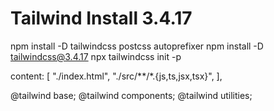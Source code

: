 # Tailwind Install 3.4.17

npm install -D tailwindcss postcss autoprefixer
npm install -D tailwindcss@3.4.17
npx tailwindcss init -p

content: [
    "./index.html",
    "./src/**/*.{js,ts,jsx,tsx}",
  ],

@tailwind base;
@tailwind components;
@tailwind utilities;